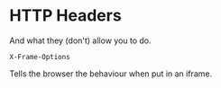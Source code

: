 # HTTP Headers

And what they (don't) allow you to do.

`X-Frame-Options`

Tells the browser the behaviour when put in an iframe.
